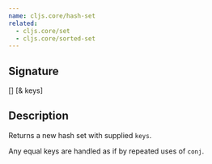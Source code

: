 ```yaml
---
name: cljs.core/hash-set
related:
  - cljs.core/set
  - cljs.core/sorted-set
---
```


## Signature
[]
[& keys]


## Description

Returns a new hash set with supplied `keys`.

Any equal keys are handled as if by repeated uses of `conj`.
